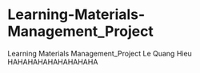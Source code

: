 # Learning-Materials-Management_Project
Learning Materials Management_Project
Le Quang Hieu
HAHAHAHAHAHAHAHAHA
